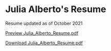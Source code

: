# Julia Alberto's Resume

Resume updated as of October 2021

<a target="_blank" href="Julia_Alberto_Resume.pdf" title=""> Preview Julia_Alberto_Resume.pdf </a>

<a href = "Julia_Alberto_Resume.pdf"> Download Julia_Alberto_Resume.pdf</a>

